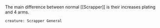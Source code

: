 The main difference between normal [[Scrapper]] is their increases plating and 4 arms.
```statblock
creature: Scrapper General
```
